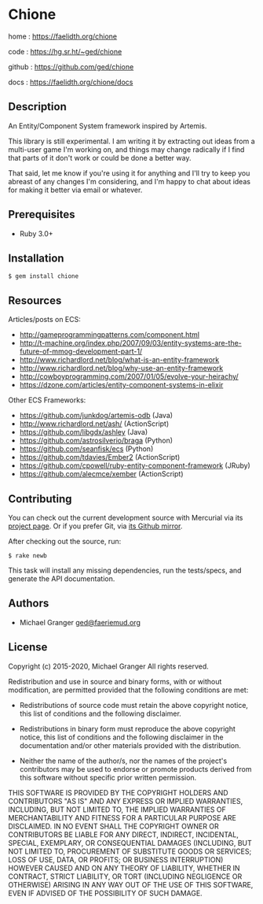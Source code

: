 # Chione

home
: https://faelidth.org/chione

code
: https://hg.sr.ht/~ged/chione

github
: https://github.com/ged/chione

docs
: https://faelidth.org/chione/docs


## Description

An Entity/Component System framework inspired by Artemis.

This library is still experimental. I am writing it by extracting out ideas from
a multi-user game I'm working on, and things may change radically if I find
that parts of it don't work or could be done a better way.

That said, let me know if you're using it for anything and I'll try to keep
you abreast of any changes I'm considering, and I'm happy to chat about ideas
for making it better via email or whatever.


## Prerequisites

* Ruby 3.0+


## Installation

    $ gem install chione


## Resources

Articles/posts on ECS:

* <http://gameprogrammingpatterns.com/component.html>
* <http://t-machine.org/index.php/2007/09/03/entity-systems-are-the-future-of-mmog-development-part-1/>
* <http://www.richardlord.net/blog/what-is-an-entity-framework>
* <http://www.richardlord.net/blog/why-use-an-entity-framework>
* <http://cowboyprogramming.com/2007/01/05/evolve-your-heirachy/>
* <https://dzone.com/articles/entity-component-systems-in-elixir>

Other ECS Frameworks:

* <https://github.com/junkdog/artemis-odb> (Java)
* <http://www.richardlord.net/ash/> (ActionScript)
* <https://github.com/libgdx/ashley> (Java)
* <https://github.com/astrosilverio/braga> (Python)
* <https://github.com/seanfisk/ecs> (Python)
* <https://github.com/tdavies/Ember2> (ActionScript)
* <https://github.com/cpowell/ruby-entity-component-framework> (JRuby)
* <https://github.com/alecmce/xember> (ActionScript)

## Contributing

You can check out the current development source with Mercurial via its
[project page][sourcehut]. Or if you prefer Git, via
[its Github mirror][github].

After checking out the source, run:

    $ rake newb

This task will install any missing dependencies, run the tests/specs,
and generate the API documentation.


## Authors

- Michael Granger <ged@faeriemud.org>


## License

Copyright (c) 2015-2020, Michael Granger
All rights reserved.

Redistribution and use in source and binary forms, with or without
modification, are permitted provided that the following conditions are met:

* Redistributions of source code must retain the above copyright notice,
  this list of conditions and the following disclaimer.

* Redistributions in binary form must reproduce the above copyright notice,
  this list of conditions and the following disclaimer in the documentation
  and/or other materials provided with the distribution.

* Neither the name of the author/s, nor the names of the project's
  contributors may be used to endorse or promote products derived from this
  software without specific prior written permission.

THIS SOFTWARE IS PROVIDED BY THE COPYRIGHT HOLDERS AND CONTRIBUTORS "AS IS"
AND ANY EXPRESS OR IMPLIED WARRANTIES, INCLUDING, BUT NOT LIMITED TO, THE
IMPLIED WARRANTIES OF MERCHANTABILITY AND FITNESS FOR A PARTICULAR PURPOSE ARE
DISCLAIMED. IN NO EVENT SHALL THE COPYRIGHT OWNER OR CONTRIBUTORS BE LIABLE
FOR ANY DIRECT, INDIRECT, INCIDENTAL, SPECIAL, EXEMPLARY, OR CONSEQUENTIAL
DAMAGES (INCLUDING, BUT NOT LIMITED TO, PROCUREMENT OF SUBSTITUTE GOODS OR
SERVICES; LOSS OF USE, DATA, OR PROFITS; OR BUSINESS INTERRUPTION) HOWEVER
CAUSED AND ON ANY THEORY OF LIABILITY, WHETHER IN CONTRACT, STRICT LIABILITY,
OR TORT (INCLUDING NEGLIGENCE OR OTHERWISE) ARISING IN ANY WAY OUT OF THE USE
OF THIS SOFTWARE, EVEN IF ADVISED OF THE POSSIBILITY OF SUCH DAMAGE.


[github]: https://github.com/ged/chione
[sourcehut]: https://hg.sr.ht/~ged/chione

